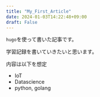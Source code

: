 ```yaml
---
title: "My_First_Article"
date: 2024-01-03T14:22:48+09:00
draft: False
---
```


`hugo`を使って書いた記事です。

学習記録を書いていきたいと思います。

<!--more-->

内容は以下を想定
- IoT
- Datascience
- python, golang